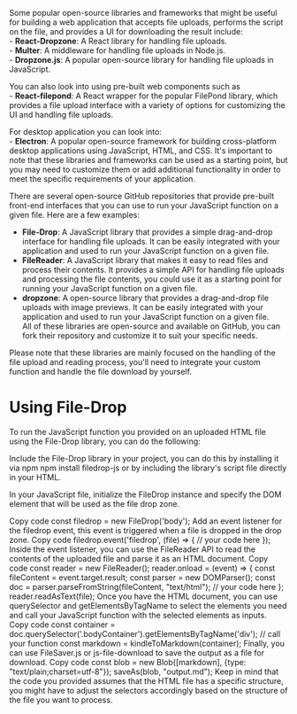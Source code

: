 Some popular open-source libraries and frameworks that might be useful for building a web application that accepts file uploads, performs the script on the file, and provides a UI for downloading the result include:  
	-	**React-Dropzone**: A React library for handling file uploads.  
	-	**Multer**: A middleware for handling file uploads in Node.js.  
	-	**Dropzone.js**: A popular open-source library for handling file uploads in JavaScript.  

You can also look into using pre-built web components such as  
	-	**React-filepond**: A React wrapper for the popular FilePond library, which provides a file upload interface with a variety of options for customizing the UI and handling file uploads.

For desktop application you can look into:  
	-	**Electron**: A popular open-source framework for building cross-platform desktop applications using JavaScript, HTML, and CSS.
It's important to note that these libraries and frameworks can be used as a starting point, but you may need to customize them or add additional functionality in order to meet the specific requirements of your application.


There are several open-source GitHub repositories that provide pre-built front-end interfaces that you can use to run your JavaScript function on a given file. Here are a few examples:  

- **File-Drop**: A JavaScript library that provides a simple drag-and-drop interface for handling file uploads. It can be easily integrated with your application and used to run your JavaScript function on a given file.  
- **FileReader**: A JavaScript library that makes it easy to read files and process their contents. It provides a simple API for handling file uploads and processing the file contents, you could use it as a starting point for running your JavaScript function on a given file.  
- **dropzone**: A open-source library that provides a drag-and-drop file uploads with image previews. It can be easily integrated with your application and used to run your JavaScript function on a given file.   
All of these libraries are open-source and available on GitHub, you can fork their repository and customize it to suit your specific needs.  

Please note that these libraries are mainly focused on the handling of the file upload and reading process, you'll need to integrate your custom function and handle the file download by yourself.

# Using File-Drop
To run the JavaScript function you provided on an uploaded HTML file using the File-Drop library, you can do the following:

Include the File-Drop library in your project, you can do this by installing it via npm npm install filedrop-js or by including the library's script file directly in your HTML.

In your JavaScript file, initialize the FileDrop instance and specify the DOM element that will be used as the file drop zone.

Copy code
const filedrop = new FileDrop('body');
Add an event listener for the filedrop event, this event is triggered when a file is dropped in the drop zone.
Copy code
filedrop.event('filedrop', (file) => {
		// your code here
});
Inside the event listener, you can use the FileReader API to read the contents of the uploaded file and parse it as an HTML document.
Copy code
const reader = new FileReader();
reader.onload = (event) => {
		const fileContent = event.target.result;
		const parser = new DOMParser();
		const doc = parser.parseFromString(fileContent, "text/html");
		// your code here
};
reader.readAsText(file);
Once you have the HTML document, you can use querySelector and getElementsByTagName to select the elements you need and call your JavaScript function with the selected elements as inputs.
Copy code
const container = doc.querySelector('.bodyContainer').getElementsByTagName('div');
// call your function
const markdown = kindleToMarkdown(container);
Finally, you can use FileSaver.js or js-file-download to save the output as a file for download.
Copy code
const blob = new Blob([markdown], {type: "text/plain;charset=utf-8"});
saveAs(blob, "output.md");
Keep in mind that the code you provided assumes that the HTML file has a specific structure, you might have to adjust the selectors accordingly based on the structure of the file you want to process.